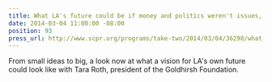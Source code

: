 ```yaml
---
title: What LA's future could be if money and politics weren't issues, KPCC
date: 2014-03-04 11:00:00 -08:00
position: 93
press_url: http://www.scpr.org/programs/take-two/2014/03/04/36298/what-la-s-future-could-be-if-money-and-politics-we/
---
```


From small ideas to big, a look now at what a vision for LA's own future could look like with Tara Roth, president of the Goldhirsh Foundation.

